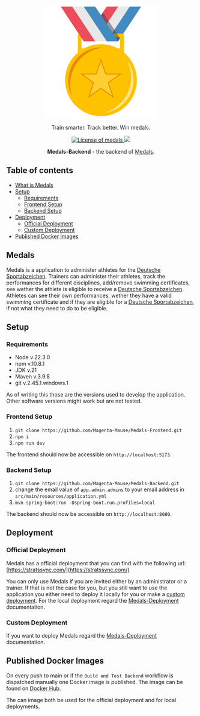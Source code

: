 <p align="center">
    <a href="https://stratssync.com">
        <picture>
            <img src="https://raw.githubusercontent.com/Magenta-Mause/Medals-Frontend/refs/heads/main/public/logo.svg" alt="Medals" width="300" />
        </picture>
    </a>
</p>

<p align="center">Train smarter. Track better. Win medals.</p>

<p align="center">
  <a href="https://opensource.org/licenses/BSD-3-Clause">
    <img src="https://img.shields.io/badge/License-BSD_3--Clause-blue.svg" alt="License of medals" />
  </a>
  <img src="https://github.com/Magenta-Mause/Medals-Backend/actions/workflows/build_backend.yml/badge.svg">
</p>

<p align="center">
    <b>Medals-Backend</b> - the backend of <a href="https://stratssync.com">Medals</a>.
</p>

## Table of contents

- [What is Medals](#Medals)
- [Setup](#Setup)
    - [Requirements](#requirements)
    - [Frontend Setup](#frontend-setup)
    - [Backend Setup](#backend-setup)
- [Deployment](#Deployment)
    - [Official Deployment](#official-deployment)
    - [Custom Deployment](#custom-deployment)
- [Published Docker Images](#published-docker-images)

## Medals

Medals is a application to administer athletes for the [Deutsche Sportabzeichen](https://deutsches-sportabzeichen.de/).
Trainers can administer their athletes, track the performances for different disciplines, add/remove swimming 
certificates, see wether the athlete is eligible to receive a 
[Deutsche Sportabzeichen](https://deutsches-sportabzeichen.de/). Athletes can see their own performances, wether 
they have a valid swimming 
certificate and if they are eligible for a [Deutsche Sportabzeichen](https://deutsches-sportabzeichen.de/), if not 
what they need to do to be eligible.

## Setup

### Requirements

- Node v.22.3.0
- npm v.10.8.1
- JDK v.21
- Maven v.3.9.8
- git v.2.45.1.windows.1

As of writing this those are the versions used to develop the application. Other software versions might work but 
are not tested.

### Frontend Setup

1. `git clone https://github.com/Magenta-Mause/Medals-Frontend.git`
2. `npm i`
3. `npm run dev`

The frontend should now be accessible on `http://localhost:5173`.

### Backend Setup

1. `git clone https://github.com/Magenta-Mause/Medals-Backend.git`
2. change the email value of `app.admin.admins` to your email address in  `src/main/resources/application.yml`
3. `mvn spring-boot:run -Dspring-boot.run.profiles=local`

The backend should now be accessible on `http://localhost:8080`.

## Deployment

### Official Deployment

Medals has a official deployment that you can find with the following url: 
[https://stratssync.com/](https://stratssync.com/)

You can only use Medals if you are invited either by an administrator or a trainer. If that is not the case for you, 
but you still want to use the application you either need to deploy it locally for you or make a 
[custom deployment](#custom-deployment). For the local deployment regard the 
[Medals-Deployment](https://github.com/Magenta-Mause/Medals-Deployment) documentation.

### Custom Deployment

If you want to deploy Medals regard the [Medals-Deployment](https://github.com/Magenta-Mause/Medals-Deployment) 
documentation.


## Published Docker Images

On every push to main or if the `Build and Test Backend` workflow is dispatched manually one Docker image is 
published. The image can be found on [Docker Hub](https://hub.docker.com/repository/docker/ecofreshkaese/medals-backend/general).

The can image both be used for the official deployment and for local deployments.
